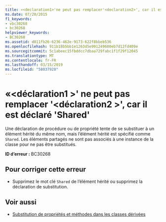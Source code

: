 ```yaml
---
title: «<declaration1>'ne peut pas remplacer'<declaration2>', car il est déclaré 'Shared'
ms.date: 07/20/2015
f1_keywords:
- vbc30268
- bc30268
helpviewer_keywords:
- BC30268
ms.assetid: d011fb26-6236-462e-9173-622f8bbeb536
ms.openlocfilehash: 911b18b5bb1e1263d5e991249600eb7d12fd409e
ms.sourcegitcommit: 5c1abeec15fbddcc7dbaa729fabc1f1f29f12045
ms.translationtype: MT
ms.contentlocale: fr-FR
ms.lasthandoff: 03/15/2019
ms.locfileid: "58037928"
---
```

# <a name="declaration1-cannot-override-declaration2-because-it-is-declared-shared"></a>«\<déclaration1 >' ne peut pas remplacer '\<déclaration2 >', car il est déclaré 'Shared'
Une déclaration de procédure ou de propriété tente de se substituer à un élément hérité du même nom, mais l’élément hérité est spécifié comme `Shared`. Les éléments partagés ne sont pas associés à une instance de la classe pour ne pas être substitués.  
  
 **ID d’erreur :** BC30268  
  
## <a name="to-correct-this-error"></a>Pour corriger cette erreur  
  
-   Supprimez le mot clé `Shared` de l’élément hérité ou supprimez la déclaration de substitution.  
  
## <a name="see-also"></a>Voir aussi

- [Substitution de propriétés et méthodes dans les classes dérivées](~/docs/visual-basic/programming-guide/language-features/objects-and-classes/inheritance-basics.md#overriding-properties-and-methods-in-derived-classes)
